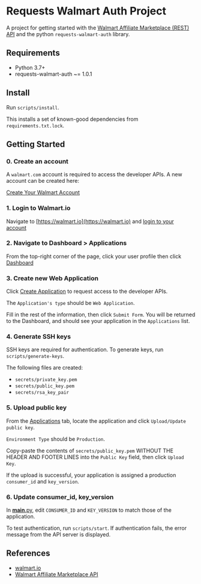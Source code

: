 # Requests Walmart Auth Project

A project for getting started with the [Walmart Affiliate Marketplace (REST) API](https://walmart.io/docs/affiliate/) and the python `requests-walmart-auth` library.


## Requirements

- Python 3.7+
- requests-walmart-auth ~= 1.0.1

## Install

Run `scripts/install`.

This installs a set of known-good dependencies from `requirements.txt.lock`.

## Getting Started

### 0. Create an account

A `walmart.com` account is required to access the developer APIs. A new account can be created here:

[Create Your Walmart Account](https://www.walmart.com/account/signup)

### 1. Login to Walmart.io

Navigate to [https://walmart.io](https://walmart.io) and [login to your account](https://www.walmart.com/account/login?response_type=code&client_id=46aaf693-6f92-4492-9a86-02036be7882a&redirect_uri=https://walmart.io/auth&scope=/identity/user/basic_profile)

### 2. Navigate to Dashboard > Applications

From the top-right corner of the page, click your user profile then click [Dashboard](https://walmart.io/userdashboard)

### 3. Create new Web Application

Click [Create Application](https://walmart.io/form-create-application) to request access to the developer APIs.

The `Application's type` should be `Web Application`.

Fill in the rest of the information, then click `Submit Form`. You will be returned to the Dashboard, and should see your application in the `Applications` list.

### 4. Generate SSH keys

SSH keys are required for authentication. To generate keys, run `scripts/generate-keys`.

The following files are created:

- `secrets/private_key.pem`
- `secrets/public_key.pem`
- `secrets/rsa_key_pair`

### 5. Upload public key

From the [Applications](https://walmart.io/userdashboard/applicationAdmin) tab, locate the application and click `Upload/Update public key`.

`Environment Type` should be `Production`.

Copy-paste the contents of `secrets/public_key.pem` WITHOUT THE HEADER AND FOOTER LINES into the `Public Key` field, then click `Upload Key`.

If the upload is successful, your application is assigned a production `consumer_id` and `key_version`.

### 6. Update consumer_id, key_version

In [__main__.py](__main__.py), edit `CONSUMER_ID` and `KEY_VERSION` to match those of the application.

To test authentication, run `scripts/start`. If authentication fails, the error message from the API server is displayed.

## References

- [walmart.io](https://walmart.io)
- [Walmart Affiliate Marketplace API](https://walmart.io/docs/affiliate/)
